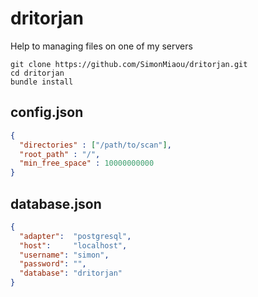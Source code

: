 # dritorjan
Help to managing files on one of my servers

```
git clone https://github.com/SimonMiaou/dritorjan.git
cd dritorjan
bundle install
```

## config.json
```json
{
  "directories" : ["/path/to/scan"],
  "root_path" : "/",
  "min_free_space" : 10000000000
}
```
## database.json
```json
{
  "adapter":  "postgresql",
  "host":     "localhost",
  "username": "simon",
  "password": "",
  "database": "dritorjan"
}

```
